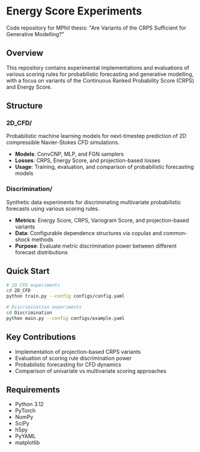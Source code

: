 # Energy Score Experiments

Code repository for MPhil thesis: "Are Variants of the CRPS Sufficient for Generative Modelling?"

## Overview

This repository contains experimental implementations and evaluations of various scoring rules for probabilistic forecasting and generative modelling, with a focus on variants of the Continuous Ranked Probability Score (CRPS) and Energy Score.

## Structure

### 2D_CFD/
Probabilistic machine learning models for next-timestep prediction of 2D compressible Navier-Stokes CFD simulations.

- **Models**: ConvCNP, MLP, and FGN samplers
- **Losses**: CRPS, Energy Score, and projection-based losses
- **Usage**: Training, evaluation, and comparison of probabilistic forecasting models

### Discrimination/
Synthetic data experiments for discriminating multivariate probabilistic forecasts using various scoring rules.

- **Metrics**: Energy Score, CRPS, Variogram Score, and projection-based variants
- **Data**: Configurable dependence structures via copulas and common-shock methods
- **Purpose**: Evaluate metric discrimination power between different forecast distributions

## Quick Start

```bash
# 2D CFD experiments
cd 2D_CFD
python train.py --config configs/config.yaml

# Discrimination experiments  
cd Discrimination
python main.py --config configs/example.yaml
```

## Key Contributions

- Implementation of projection-based CRPS variants
- Evaluation of scoring rule discrimination power
- Probabilistic forecasting for CFD dynamics
- Comparison of univariate vs multivariate scoring approaches

## Requirements

- Python 3.12
- PyTorch
- NumPy
- SciPy
- h5py
- PyYAML
- matplotlib
